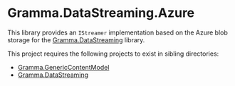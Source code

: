# Gramma.DataStreaming.Azure
This library provides an `IStreamer` implementation based on the Azure blob storage for the [Gramma.DataStreaming](https://github.com/grammophone/Gramma.DataStreaming) library.

This project requires the following projects to exist in sibling directories:
* [Gramma.GenericContentModel](https://github.com/grammophone/Gramma.GenericContentModel)
* [Gramma.DataStreaming](https://github.com/grammophone/Gramma.DataStreaming)


